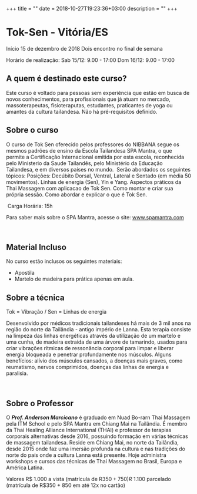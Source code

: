 +++
title = ""
date = 2018-10-27T19:23:36+03:00
description = ""
+++

# Tok-Sen - Vitória/ES

Início 15 de dezembro de 2018
Dois encontro no final de semana

Horário de realização:
Sab 15/12: 9.00 - 17:00
Dom 16/12: 9.00 - 17:00

<!-- Inscreva-se ->  https://goo.gl/v6jG6x -->


## A quem é destinado este curso?

Este curso é voltado para pessoas sem experiência que estão em busca de novos conhecimentos, para profissionais que já atuam no mercado, massoterapeutas, fisioteraputas, estudantes, praticantes de yoga ou amantes da cultura tailandesa. Não há pré-requisitos definido. 


## Sobre o curso

O curso de Tok Sen oferecido pelos professores do NIBBANA segue os mesmos padrões de ensino da Escola Tailandesa SPA Mantra, o que permite a Certificação Internacional emitida por esta escola, reconhecida pelo Ministerio da Saude Tailandês, pelo Ministério da Educação Tailandesa, e em diversos países no mundo.
​
Serão abordados os seguintes tópicos:
​
Posições: Decúbito Dorsal, Ventral, Lateral e Sentado (em média 50 movimentos).
Linhas de energia (Sen), Yin e Yang.
Aspectos práticos da Thai Massagem com aplicacao de Tok Sen.
Como montar e criar sua própria sessão.
Como abordar e explicar o que é Tok Sen.

​
Carga Horária: 15h


Para saber mais sobre o SPA Mantra, acesse o site: www.spamantra.com

​
## Material Incluso

No curso estão inclusos os seguintes materiais:
- Apostila
- Martelo de madeira para prática apenas em aula.


## Sobre a técnica

Tok = Vibração / Sen = Linhas de energia

Desenvolvido por médicos tradicionais tailandeses há mais de 3 mil anos na região do norte da Tailândia - antigo império de Lanna. Esta terapia consiste na limpeza das linhas energéticas através da utilização de um martelo e uma cunha, de madeira extraída de uma árvore de tamarindo, usados para criar vibrações rítmicas de ressonância corporal para limpar e liberar energia bloqueada e penetrar profundamente nos músculos.
Alguns benefícios: alívio dos músculos cansados, a doenças mais graves, como reumatismo, nervos comprimidos, doenças das linhas de energia e paralisia.

​
##  Sobre o Professor 

O ***Prof. Anderson Marcicano*** é graduado em Nuad Bo-rarn Thai Massagem pela ITM School e pelo SPA Mantra em Chiang Mai na Tailândia. É membro da Thai Healing Alliance International (THAI) e professor de terapias corporais alternativas desde 2016, possuindo formação em várias técnicas de massagem tailandesa.
Reside em Chiang Mai, no norte da Tailândia, desde 2015 onde faz uma imersão profunda na cultura e nas tradições do norte do país onde a cultura Lanna está presente.
Hoje administra workshops e cursos das técnicas de Thai Massagem no Brasil, Europa e América Latina.

Valores
R$ 1.000 a vista (matrícula de R$350 + 750)
R$ 1.100 parcelado (matrícula de R$350 + 850 em até 12x no cartão)




